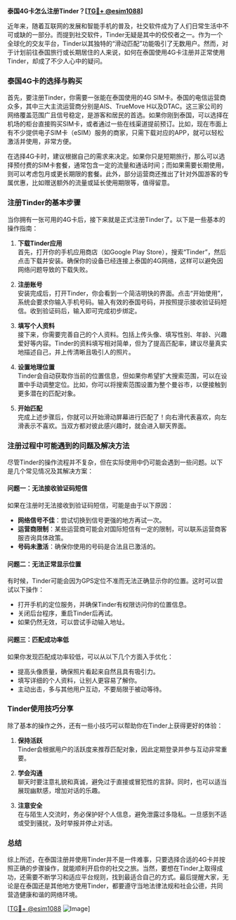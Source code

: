 **泰国4G卡怎么注册Tinder？[[TG💪+ @esim1088](https://t.me/s/esim1088)]**

近年来，随着互联网的发展和智能手机的普及，社交软件成为了人们日常生活中不可或缺的一部分。而提到社交软件，Tinder无疑是其中的佼佼者之一。作为一个全球化的交友平台，Tinder以其独特的“滑动匹配”功能吸引了无数用户。然而，对于计划前往泰国旅行或长期居住的人来说，如何在泰国使用4G卡注册并正常使用Tinder，却成了不少人心中的疑问。

### **泰国4G卡的选择与购买**

首先，要注册Tinder，你需要一张能在泰国使用的4G SIM卡。泰国的电信运营商众多，其中三大主流运营商分别是AIS、TrueMove H以及DTAC。这三家公司的网络覆盖范围广且信号稳定，是游客和居民的首选。如果你刚到泰国，可以选择在机场的柜台直接购买SIM卡，或者通过一些在线渠道提前预订。比如，现在市面上有不少提供电子SIM卡（eSIM）服务的商家，只需下载对应的APP，就可以轻松激活并使用，非常方便。

在选择4G卡时，建议根据自己的需求来决定。如果你只是短期旅行，那么可以选择预付费的SIM卡套餐，通常包含一定的流量和通话时间；而如果需要长期使用，则可以考虑包月或更长期限的套餐。此外，部分运营商还推出了针对外国游客的专属优惠，比如赠送额外的流量或延长使用期限等，值得留意。

### **注册Tinder的基本步骤**

当你拥有一张可用的4G卡后，接下来就是正式注册Tinder了。以下是一些基本的操作指南：

1. **下载Tinder应用**  
   首先，打开你的手机应用商店（如Google Play Store），搜索“Tinder”，然后点击下载并安装。确保你的设备已经连接上泰国的4G网络，这样可以避免因网络问题导致的下载失败。

2. **注册账号**  
   安装完成后，打开Tinder，你会看到一个简洁明快的界面。点击“开始使用”，系统会要求你输入手机号码。输入有效的泰国号码，并按照提示接收验证码短信。收到验证码后，输入即可完成初步绑定。

3. **填写个人资料**  
   接下来，你需要完善自己的个人资料。包括上传头像、填写性别、年龄、兴趣爱好等内容。Tinder的资料填写相对简单，但为了提高匹配率，建议尽量真实地描述自己，并上传清晰且吸引人的照片。

4. **设置地理位置**  
   Tinder会自动获取你当前的位置信息，但如果你希望扩大搜索范围，可以在设置中手动调整定位。比如，你可以将搜索范围设置为整个曼谷市，以便接触到更多潜在的匹配对象。

5. **开始匹配**  
   完成上述步骤后，你就可以开始滑动屏幕进行匹配了！向右滑代表喜欢，向左滑表示不喜欢。当双方都对彼此感兴趣时，就会进入聊天界面。

### **注册过程中可能遇到的问题及解决方法**

尽管Tinder的操作流程并不复杂，但在实际使用中仍可能会遇到一些问题。以下是几个常见情况及其解决方案：

#### **问题一：无法接收验证码短信**
如果在注册时无法接收到验证码短信，可能是由于以下原因：
- **网络信号不佳**：尝试切换到信号更强的地方再试一次。
- **运营商限制**：某些运营商可能会对国际短信有一定的限制，可以联系运营商客服咨询具体政策。
- **号码未激活**：确保你使用的号码是合法且已激活的。

#### **问题二：无法正常显示位置**
有时候，Tinder可能会因为GPS定位不准而无法正确显示你的位置。这时可以尝试以下操作：
- 打开手机的定位服务，并确保Tinder有权限访问你的位置信息。
- 关闭后台程序，重启Tinder后再试。
- 如果仍然无效，可以尝试手动输入地址。

#### **问题三：匹配成功率低**
如果你发现匹配成功率较低，可以从以下几个方面入手优化：
- 提高头像质量，确保照片看起来自然且具有吸引力。
- 填写详细的个人资料，让别人更容易了解你。
- 主动出击，多与其他用户互动，不要局限于被动等待。

### **Tinder使用技巧分享**

除了基本的操作之外，还有一些小技巧可以帮助你在Tinder上获得更好的体验：

1. **保持活跃**  
   Tinder会根据用户的活跃度来推荐匹配对象，因此定期登录并参与互动非常重要。

2. **学会沟通**  
   聊天时要注意礼貌和真诚，避免过于直接或冒犯性的言辞。同时，也可以适当展现幽默感，增加对话的乐趣。

3. **注意安全**  
   在与陌生人交流时，务必保护好个人信息，避免泄露过多隐私。一旦感到不适或受到骚扰，及时举报并停止对话。

### **总结**

综上所述，在泰国注册并使用Tinder并不是一件难事，只要选择合适的4G卡并按照正确的步骤操作，就能顺利开启你的社交之旅。当然，要想在Tinder上取得成功，还需要不断学习和适应平台规则，找到最适合自己的方式。最后提醒大家，无论是在泰国还是其他地方使用Tinder，都要遵守当地法律法规和社会公德，共同营造健康和谐的网络环境。

[[TG💪+ @esim1088](https://t.me/s/esim1088) ![Image](https://i.postimg.cc/4NQfJmqS/Snipaste-2025-05-13-00-14-12.png)]